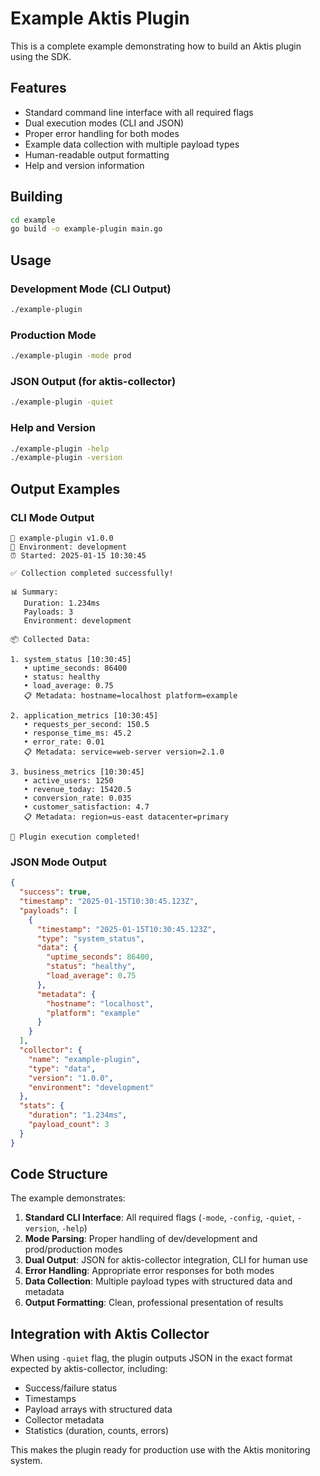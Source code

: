 # Example Aktis Plugin

This is a complete example demonstrating how to build an Aktis plugin using the SDK.

## Features

- Standard command line interface with all required flags
- Dual execution modes (CLI and JSON)
- Proper error handling for both modes
- Example data collection with multiple payload types
- Human-readable output formatting
- Help and version information

## Building

```bash
cd example
go build -o example-plugin main.go
```

## Usage

### Development Mode (CLI Output)

```bash
./example-plugin
```

### Production Mode

```bash
./example-plugin -mode prod
```

### JSON Output (for aktis-collector)

```bash
./example-plugin -quiet
```

### Help and Version

```bash
./example-plugin -help
./example-plugin -version
```

## Output Examples

### CLI Mode Output

```
🔧 example-plugin v1.0.0
📍 Environment: development
⏰ Started: 2025-01-15 10:30:45

✅ Collection completed successfully!

📊 Summary:
   Duration: 1.234ms
   Payloads: 3
   Environment: development

📦 Collected Data:

1. system_status [10:30:45]
   • uptime_seconds: 86400
   • status: healthy
   • load_average: 0.75
   📋 Metadata: hostname=localhost platform=example

2. application_metrics [10:30:45]
   • requests_per_second: 150.5
   • response_time_ms: 45.2
   • error_rate: 0.01
   📋 Metadata: service=web-server version=2.1.0

3. business_metrics [10:30:45]
   • active_users: 1250
   • revenue_today: 15420.5
   • conversion_rate: 0.035
   • customer_satisfaction: 4.7
   📋 Metadata: region=us-east datacenter=primary

🎉 Plugin execution completed!
```

### JSON Mode Output

```json
{
  "success": true,
  "timestamp": "2025-01-15T10:30:45.123Z",
  "payloads": [
    {
      "timestamp": "2025-01-15T10:30:45.123Z",
      "type": "system_status",
      "data": {
        "uptime_seconds": 86400,
        "status": "healthy",
        "load_average": 0.75
      },
      "metadata": {
        "hostname": "localhost",
        "platform": "example"
      }
    }
  ],
  "collector": {
    "name": "example-plugin",
    "type": "data",
    "version": "1.0.0",
    "environment": "development"
  },
  "stats": {
    "duration": "1.234ms",
    "payload_count": 3
  }
}
```

## Code Structure

The example demonstrates:

1. **Standard CLI Interface**: All required flags (`-mode`, `-config`, `-quiet`, `-version`, `-help`)
2. **Mode Parsing**: Proper handling of dev/development and prod/production modes
3. **Dual Output**: JSON for aktis-collector integration, CLI for human use
4. **Error Handling**: Appropriate error responses for both modes
5. **Data Collection**: Multiple payload types with structured data and metadata
6. **Output Formatting**: Clean, professional presentation of results

## Integration with Aktis Collector

When using `-quiet` flag, the plugin outputs JSON in the exact format expected by aktis-collector, including:

- Success/failure status
- Timestamps
- Payload arrays with structured data
- Collector metadata
- Statistics (duration, counts, errors)

This makes the plugin ready for production use with the Aktis monitoring system.